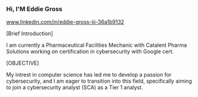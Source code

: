 ### Hi, I'M Eddie Gross
www.linkedin.com/in/eddie-gross-iii-36a1b9132

[Brief Introduction]


I am currently a Pharmaceutical Facilities Mechanic with Catalent Pharma Solutions working on certification in cybersecurity with Google cert.

[OBJECTIVE]

My intrest in computer science has led me to develop a passion for cybersecurity, and I am eager to transition into this field, specifically aiming to join a cybersecurity analyst (SCA) as a Tier 1 analyst.



<!--



**Grosse0531/Grosse0531** is a ✨ _special_ ✨ repository because its `README.md` (this file) appears on your GitHub profile.

[OBJECTIVE]

My intrest in computer science has led me to develop a passion for cybersecurity, and I am eager to transition into this field, specifically aiming to join a cybersecurity analyst (SCA) as a Tier 1 analyst.

- 🔭 I’m currently working on ...
- 🌱 I’m currently learning ...
- 👯 I’m looking to collaborate on ...
- 🤔 I’m looking for help with ...
- 💬 Ask me about ...
- 📫 How to reach me: ...
- 😄 Pronouns: ...
- ⚡ Fun fact: ...
-->
